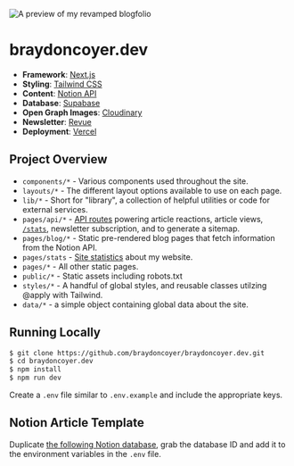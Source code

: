 ![A preview of my revamped blogfolio](https://res.cloudinary.com/braydoncoyer/image/upload/v1639000556/new_blogfolio_igoj09.png)

# braydoncoyer.dev

- **Framework**: [Next.js](https://nextjs.org/)
- **Styling**: [Tailwind CSS](https://tailwindcss.com/)
- **Content**: [Notion API](https://developers.notion.com)
- **Database**: [Supabase](https://supabase.com)
- **Open Graph Images**: [Cloudinary](https://cloudinary.com)
- **Newsletter**: [Revue](https://www.getrevue.co)
- **Deployment**: [Vercel](https://vercel.com)

## Project Overview

- `components/*` - Various components used throughout the site.
- `layouts/*` - The different layout options available to use on each page.
- `lib/*` - Short for "library", a collection of helpful utilities or code for external services.
- `pages/api/*` - [API routes](https://nextjs.org/docs/api-routes/introduction) powering article reactions, article views, [`/stats`](https://braydoncoyer.dev/stats), newsletter subscription, and to generate a sitemap.
- `pages/blog/*` - Static pre-rendered blog pages that fetch information from the Notion API.
- `pages/stats` - [Site statistics](https://braydoncoyer.dev/stats) about my website.
- `pages/*` - All other static pages.
- `public/*` - Static assets including robots.txt
- `styles/*` - A handful of global styles, and reusable classes utilzing @apply with Tailwind.
- `data/*` - a simple object containing global data about the site.

## Running Locally

```bash
$ git clone https://github.com/braydoncoyer/braydoncoyer.dev.git
$ cd braydoncoyer.dev
$ npm install
$ npm run dev
```

Create a `.env` file similar to `.env.example` and include the appropriate keys.

## Notion Article Template

Duplicate [the following Notion database](https://www.notion.so/0d3e00c6bbe54231897b9fcbc7747f78?v=4d7f0006d9a144b5bd8b9251f2ec39cd), grab the database ID and add it to the environment variables in the `.env` file.
